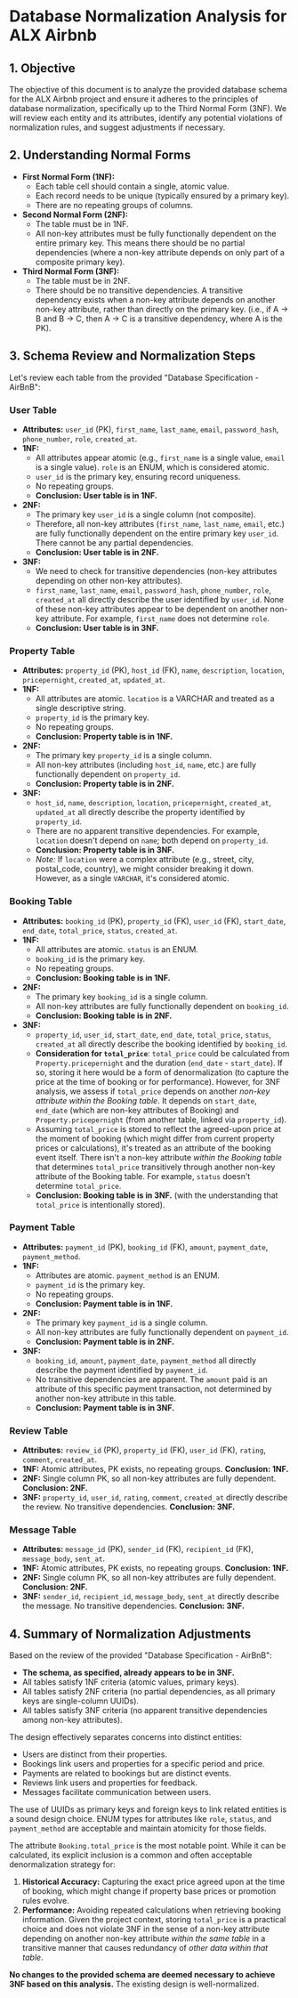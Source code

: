 # Database Normalization Analysis for ALX Airbnb

## 1. Objective

The objective of this document is to analyze the provided database schema for the ALX Airbnb project and ensure it adheres to the principles of database normalization, specifically up to the Third Normal Form (3NF). We will review each entity and its attributes, identify any potential violations of normalization rules, and suggest adjustments if necessary.

## 2. Understanding Normal Forms

*   **First Normal Form (1NF):**
    *   Each table cell should contain a single, atomic value.
    *   Each record needs to be unique (typically ensured by a primary key).
    *   There are no repeating groups of columns.
*   **Second Normal Form (2NF):**
    *   The table must be in 1NF.
    *   All non-key attributes must be fully functionally dependent on the entire primary key. This means there should be no partial dependencies (where a non-key attribute depends on only part of a composite primary key).
*   **Third Normal Form (3NF):**
    *   The table must be in 2NF.
    *   There should be no transitive dependencies. A transitive dependency exists when a non-key attribute depends on another non-key attribute, rather than directly on the primary key. (i.e., if A -> B and B -> C, then A -> C is a transitive dependency, where A is the PK).

## 3. Schema Review and Normalization Steps

Let's review each table from the provided "Database Specification - AirBnB":

### User Table
*   **Attributes:** `user_id` (PK), `first_name`, `last_name`, `email`, `password_hash`, `phone_number`, `role`, `created_at`.
*   **1NF:**
    *   All attributes appear atomic (e.g., `first_name` is a single value, `email` is a single value). `role` is an ENUM, which is considered atomic.
    *   `user_id` is the primary key, ensuring record uniqueness.
    *   No repeating groups.
    *   **Conclusion: User table is in 1NF.**
*   **2NF:**
    *   The primary key `user_id` is a single column (not composite).
    *   Therefore, all non-key attributes (`first_name`, `last_name`, `email`, etc.) are fully functionally dependent on the entire primary key `user_id`. There cannot be any partial dependencies.
    *   **Conclusion: User table is in 2NF.**
*   **3NF:**
    *   We need to check for transitive dependencies (non-key attributes depending on other non-key attributes).
    *   `first_name`, `last_name`, `email`, `password_hash`, `phone_number`, `role`, `created_at` all directly describe the user identified by `user_id`. None of these non-key attributes appear to be dependent on another non-key attribute. For example, `first_name` does not determine `role`.
    *   **Conclusion: User table is in 3NF.**

### Property Table
*   **Attributes:** `property_id` (PK), `host_id` (FK), `name`, `description`, `location`, `pricepernight`, `created_at`, `updated_at`.
*   **1NF:**
    *   All attributes are atomic. `location` is a VARCHAR and treated as a single descriptive string.
    *   `property_id` is the primary key.
    *   No repeating groups.
    *   **Conclusion: Property table is in 1NF.**
*   **2NF:**
    *   The primary key `property_id` is a single column.
    *   All non-key attributes (including `host_id`, `name`, etc.) are fully functionally dependent on `property_id`.
    *   **Conclusion: Property table is in 2NF.**
*   **3NF:**
    *   `host_id`, `name`, `description`, `location`, `pricepernight`, `created_at`, `updated_at` all directly describe the property identified by `property_id`.
    *   There are no apparent transitive dependencies. For example, `location` doesn't depend on `name`; both depend on `property_id`.
    *   **Conclusion: Property table is in 3NF.**
    *   *Note:* If `location` were a complex attribute (e.g., street, city, postal_code, country), we might consider breaking it down. However, as a single `VARCHAR`, it's considered atomic.

### Booking Table
*   **Attributes:** `booking_id` (PK), `property_id` (FK), `user_id` (FK), `start_date`, `end_date`, `total_price`, `status`, `created_at`.
*   **1NF:**
    *   All attributes are atomic. `status` is an ENUM.
    *   `booking_id` is the primary key.
    *   No repeating groups.
    *   **Conclusion: Booking table is in 1NF.**
*   **2NF:**
    *   The primary key `booking_id` is a single column.
    *   All non-key attributes are fully functionally dependent on `booking_id`.
    *   **Conclusion: Booking table is in 2NF.**
*   **3NF:**
    *   `property_id`, `user_id`, `start_date`, `end_date`, `total_price`, `status`, `created_at` all directly describe the booking identified by `booking_id`.
    *   **Consideration for `total_price`**: `total_price` could be calculated from `Property.pricepernight` and the duration (`end_date` - `start_date`). If so, storing it here would be a form of denormalization (to capture the price at the time of booking or for performance). However, for 3NF analysis, we assess if `total_price` depends on another *non-key attribute within the Booking table*. It depends on `start_date`, `end_date` (which are non-key attributes of Booking) and `Property.pricepernight` (from another table, linked via `property_id`).
    *   Assuming `total_price` is stored to reflect the agreed-upon price at the moment of booking (which might differ from current property prices or calculations), it's treated as an attribute of the booking event itself. There isn't a non-key attribute *within the Booking table* that determines `total_price` transitively through another non-key attribute of the Booking table. For example, `status` doesn't determine `total_price`.
    *   **Conclusion: Booking table is in 3NF.** (with the understanding that `total_price` is intentionally stored).

### Payment Table
*   **Attributes:** `payment_id` (PK), `booking_id` (FK), `amount`, `payment_date`, `payment_method`.
*   **1NF:**
    *   Attributes are atomic. `payment_method` is an ENUM.
    *   `payment_id` is the primary key.
    *   No repeating groups.
    *   **Conclusion: Payment table is in 1NF.**
*   **2NF:**
    *   The primary key `payment_id` is a single column.
    *   All non-key attributes are fully functionally dependent on `payment_id`.
    *   **Conclusion: Payment table is in 2NF.**
*   **3NF:**
    *   `booking_id`, `amount`, `payment_date`, `payment_method` all directly describe the payment identified by `payment_id`.
    *   No transitive dependencies are apparent. The `amount` paid is an attribute of this specific payment transaction, not determined by another non-key attribute in this table.
    *   **Conclusion: Payment table is in 3NF.**

### Review Table
*   **Attributes:** `review_id` (PK), `property_id` (FK), `user_id` (FK), `rating`, `comment`, `created_at`.
*   **1NF:** Atomic attributes, PK exists, no repeating groups. **Conclusion: 1NF.**
*   **2NF:** Single column PK, so all non-key attributes are fully dependent. **Conclusion: 2NF.**
*   **3NF:** `property_id`, `user_id`, `rating`, `comment`, `created_at` directly describe the review. No transitive dependencies. **Conclusion: 3NF.**

### Message Table
*   **Attributes:** `message_id` (PK), `sender_id` (FK), `recipient_id` (FK), `message_body`, `sent_at`.
*   **1NF:** Atomic attributes, PK exists, no repeating groups. **Conclusion: 1NF.**
*   **2NF:** Single column PK, so all non-key attributes are fully dependent. **Conclusion: 2NF.**
*   **3NF:** `sender_id`, `recipient_id`, `message_body`, `sent_at` directly describe the message. No transitive dependencies. **Conclusion: 3NF.**

## 4. Summary of Normalization Adjustments

Based on the review of the provided "Database Specification - AirBnB":

*   **The schema, as specified, already appears to be in 3NF.**
*   All tables satisfy 1NF criteria (atomic values, primary keys).
*   All tables satisfy 2NF criteria (no partial dependencies, as all primary keys are single-column UUIDs).
*   All tables satisfy 3NF criteria (no apparent transitive dependencies among non-key attributes).

The design effectively separates concerns into distinct entities:
*   Users are distinct from their properties.
*   Bookings link users and properties for a specific period and price.
*   Payments are related to bookings but are distinct events.
*   Reviews link users and properties for feedback.
*   Messages facilitate communication between users.

The use of UUIDs as primary keys and foreign keys to link related entities is a sound design choice. ENUM types for attributes like `role`, `status`, and `payment_method` are acceptable and maintain atomicity for those fields.

The attribute `Booking.total_price` is the most notable point. While it can be calculated, its explicit inclusion is a common and often acceptable denormalization strategy for:
1.  **Historical Accuracy:** Capturing the exact price agreed upon at the time of booking, which might change if property base prices or promotion rules evolve.
2.  **Performance:** Avoiding repeated calculations when retrieving booking information.
Given the project context, storing `total_price` is a practical choice and does not violate 3NF in the sense of a non-key attribute depending on another non-key attribute *within the same table* in a transitive manner that causes redundancy of *other data within that table*.

**No changes to the provided schema are deemed necessary to achieve 3NF based on this analysis.** The existing design is well-normalized.